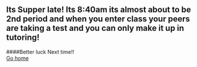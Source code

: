 Its Supper late! Its 8:40am its almost about to be 2nd period and when you enter class your peers are taking a test and you can only make it up in tutoring!  
---
####Better luck Next time!!  
[Go home](../README.md)
